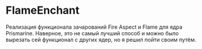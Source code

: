 # FlameEnchant
Реализация функционала зачарований Fire Aspect и Flame для ядра Prismarine. Наверное, это не самый лучший способ и можно было вырезать сей функционал с других ядер, но я решил пойти своим путём.
